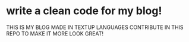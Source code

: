 # write a clean code for my blog!
THIS IS MY BLOG MADE IN TEXTUP LANGUAGES 
CONTRIBUTE IN THIS REPO TO MAKE IT MORE LOOK GREAT!
